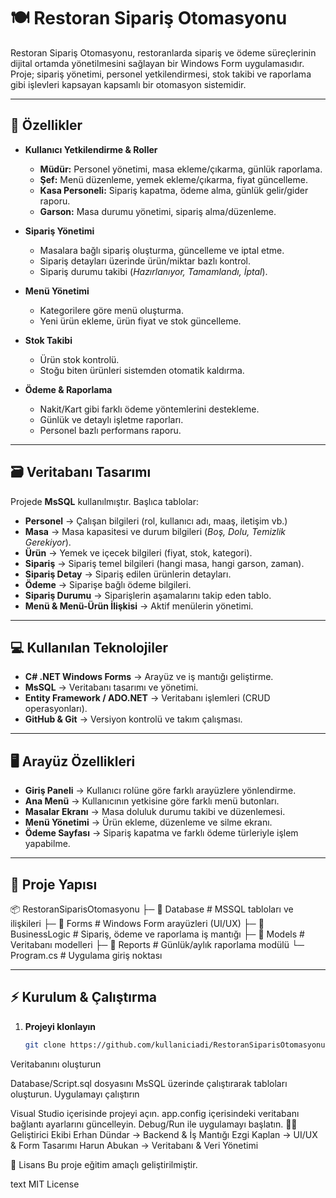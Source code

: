 # 🍽️ Restoran Sipariş Otomasyonu  

Restoran Sipariş Otomasyonu, restoranlarda sipariş ve ödeme süreçlerinin dijital ortamda yönetilmesini sağlayan bir Windows Form uygulamasıdır. Proje; sipariş yönetimi, personel yetkilendirmesi, stok takibi ve raporlama gibi işlevleri kapsayan kapsamlı bir otomasyon sistemidir.  

---

## 🚀 Özellikler  

- **Kullanıcı Yetkilendirme & Roller**  
  - **Müdür:** Personel yönetimi, masa ekleme/çıkarma, günlük raporlama.  
  - **Şef:** Menü düzenleme, yemek ekleme/çıkarma, fiyat güncelleme.  
  - **Kasa Personeli:** Sipariş kapatma, ödeme alma, günlük gelir/gider raporu.  
  - **Garson:** Masa durumu yönetimi, sipariş alma/düzenleme.  

- **Sipariş Yönetimi**  
  - Masalara bağlı sipariş oluşturma, güncelleme ve iptal etme.  
  - Sipariş detayları üzerinde ürün/miktar bazlı kontrol.  
  - Sipariş durumu takibi (*Hazırlanıyor, Tamamlandı, İptal*).  

- **Menü Yönetimi**  
  - Kategorilere göre menü oluşturma.  
  - Yeni ürün ekleme, ürün fiyat ve stok güncelleme.  

- **Stok Takibi**  
  - Ürün stok kontrolü.  
  - Stoğu biten ürünleri sistemden otomatik kaldırma.  

- **Ödeme & Raporlama**  
  - Nakit/Kart gibi farklı ödeme yöntemlerini destekleme.  
  - Günlük ve detaylı işletme raporları.  
  - Personel bazlı performans raporu.  

---

## 🗃️ Veritabanı Tasarımı  

Projede **MsSQL** kullanılmıştır. Başlıca tablolar:  

- **Personel** → Çalışan bilgileri (rol, kullanıcı adı, maaş, iletişim vb.)  
- **Masa** → Masa kapasitesi ve durum bilgileri (*Boş, Dolu, Temizlik Gerekiyor*).  
- **Ürün** → Yemek ve içecek bilgileri (fiyat, stok, kategori).  
- **Sipariş** → Sipariş temel bilgileri (hangi masa, hangi garson, zaman).  
- **Sipariş Detay** → Sipariş edilen ürünlerin detayları.  
- **Ödeme** → Siparişe bağlı ödeme bilgileri.  
- **Sipariş Durumu** → Siparişlerin aşamalarını takip eden tablo.  
- **Menü & Menü-Ürün İlişkisi** → Aktif menülerin yönetimi.  

---

## 💻 Kullanılan Teknolojiler  

- **C# .NET Windows Forms** → Arayüz ve iş mantığı geliştirme.  
- **MsSQL** → Veritabanı tasarımı ve yönetimi.  
- **Entity Framework / ADO.NET** → Veritabanı işlemleri (CRUD operasyonları).  
- **GitHub & Git** → Versiyon kontrolü ve takım çalışması.  

---

## 🖥️ Arayüz Özellikleri  

- **Giriş Paneli** → Kullanıcı rolüne göre farklı arayüzlere yönlendirme.  
- **Ana Menü** → Kullanıcının yetkisine göre farklı menü butonları.  
- **Masalar Ekranı** → Masa doluluk durumu takibi ve düzenlemesi.  
- **Menü Yönetimi** → Ürün ekleme, düzenleme ve silme ekranı.  
- **Ödeme Sayfası** → Sipariş kapatma ve farklı ödeme türleriyle işlem yapabilme.  

---

## 📌 Proje Yapısı  
📦 RestoranSiparisOtomasyonu
├─ 📂 Database # MSSQL tabloları ve ilişkileri
├─ 📂 Forms # Windows Form arayüzleri (UI/UX)
├─ 📂 BusinessLogic # Sipariş, ödeme ve raporlama iş mantığı
├─ 📂 Models # Veritabanı modelleri
├─ 📂 Reports # Günlük/aylık raporlama modülü
└─ Program.cs # Uygulama giriş noktası


---

## ⚡ Kurulum & Çalıştırma  

1. **Projeyi klonlayın**  
   ```bash
   git clone https://github.com/kullaniciadi/RestoranSiparisOtomasyonu.git

Veritabanını oluşturun

Database/Script.sql dosyasını MsSQL üzerinde çalıştırarak tabloları oluşturun.
Uygulamayı çalıştırın

Visual Studio içerisinde projeyi açın.
app.config içerisindeki veritabanı bağlantı ayarlarını güncelleyin.
Debug/Run ile uygulamayı başlatın.
👨‍💻 Geliştirici Ekibi
Erhan Dündar → Backend & İş Mantığı
Ezgi Kaplan → UI/UX & Form Tasarımı
Harun Abukan → Veritabanı & Veri Yönetimi

📜 Lisans
Bu proje eğitim amaçlı geliştirilmiştir.

text
MIT License
